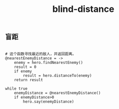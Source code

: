 ﻿---
layout: default
title: blind-distance
---
## 盲距
```

# 这个函数寻找最近的敌人，并返回距离。
@nearestEnemyDistance = ->
    enemy = hero.findNearestEnemy()
    result = 0
    if enemy
        result = hero.distanceTo(enemy)
    return result

while true
    enemyDistance = @nearestEnemyDistance()
    if enemyDistance>0
        hero.say(enemyDistance)

```
